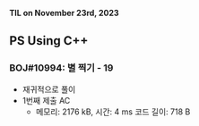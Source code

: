 **TIL on November 23rd, 2023**

## PS Using C++
### BOJ#10994: 별 찍기 - 19
* 재귀적으로 풀이
* 1번째 제출 AC
    - 메모리: 2176 kB, 시간: 4 ms 코드 길이: 718 B
